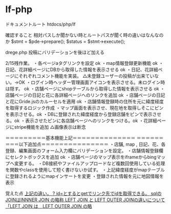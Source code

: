# lf-php
ドキュメントルート 
htdocs/php/lf

確認すること
相対パスしか聞かない時とルートパスが聞く時の違いはなんなのか
$stmt = $pde->prepare();
$status = $stmt->execute();






drege.php
投稿にバリデーションを後ほど加える


2/15残作業。
・各ページaタグリンクを設定 ok
・map情報登録更新機能 ok
・日記、花詳細ページにDBから取得した情報を表示させる ok
・日記、花詳細ページにそれぞれコメント機能を実装。 △未登録ユーザーの投稿が出来ていない。→OK
・ログイン時ヘッダー管理画面アイコンを表示させる。未ログイン時は隠す。 ok
・店舗ページにshopテーブルから取得した情報を表示させる ok
・店舗ページの日記と花に各詳細ページへのリンクを追加 ok
・店舗ページの日記と花にGride.jsのカルーセルを適用 ok
・店舗情報登録時の住所を元に緯度経度を取得するロジック作成
・マップ画面を表示させ、現在地を取得しそこにピンを表示させる。ok
・DBに登録された緯度経度から登録店舗をピンで表示させる。ok
・表示させたピンに各店舗ページへのリンクをつける。ok
・花詳細ページにstripe機能を追加 △画像表示は断念

＝＝＝＝＝＝＝＝＝基本機能上記＝＝＝＝＝＝＝＝＝＝＝＝＝＝
＝＝＝＝＝＝＝＝＝以下追加点＝＝＝＝＝＝＝＝＝＝＝＝＝＝＝
・店舗, map , 日記、花、各登録、編集画面のフォーム入力欄にバリデーションを設定。
・店舗情報登録欄にセレクトボックスを追加 ok
・店舗ページのマップ表示をiframeからbingマップへ変更する。
・DB接続やファイルアップロードなど複数回使用している処理を関数やclassを使用して短く書けないか試す。
・上記緯度経度がmapテーブルに登録されるようにmapインサートを変更
・登録された情報を元に地図情報を表示




覚えた点
 <a href="shop.php/<?= $item['id']; ?>">
 <a href="diaryEdit.php/? id=<?= $images[$i]['id']; ?>">
 上記の違い。
 ? id=とするとgetでリンク先でidを取得できる。
 sqlの
 JOINはINNNER JOIN の略称
LEFT JOIN と LEFT OUTER JOINの違いについて
「LEFT JOIN は　LEFT OUTER JOIN の略